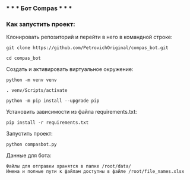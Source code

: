 ### *   *   *   Бот Compas  *   *   *

### Как запустить проект:

Клонировать репозиторий и перейти в него в командной строке:

```
git clone https://github.com/PetrovichOriginal/compas_bot.git
```

```
cd compas_bot
```

Cоздать и активировать виртуальное окружение:

```
python -m venv venv
```

```
. venv/Scripts/activate
```

```
python -m pip install --upgrade pip
```

Установить зависимости из файла requirements.txt:

```
pip install -r requirements.txt
```

Запустить проект:

```
python compasbot.py
```

Данные для бота:

```
Файлы для отправки хранятся в папке /root/data/
Имена и полные пути к файлам доступны в файле /root/file_names.xlsx
```